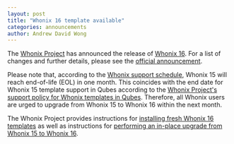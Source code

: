 ```yaml
---
layout: post
title: "Whonix 16 template available"
categories: announcements
author: Andrew David Wong
---
```


The [Whonix Project] has announced the release of [Whonix 16]. For a list of
changes and further details, please see the [official announcement][Whonix 16].

Please note that, according to the [Whonix support schedule], Whonix 15 will
reach end-of-life (EOL) in one month. This coincides with the end date for
Whonix 15 template support in Qubes according to the [Whonix Project's support
policy for Whonix templates in Qubes]. Therefore, all Whonix users are urged to
upgrade from Whonix 15 to Whonix 16 within the next month.

The Whonix Project provides instructions for [installing fresh Whonix 16
templates] as well as instructions for [performing an in-place upgrade from
Whonix 15 to Whonix 16].

[Whonix Project]: https://www.whonix.org/
[Whonix 16]: https://forums.whonix.org/t/12465
[Whonix support schedule]: https://www.whonix.org/wiki/About#Support_Schedule
[Whonix Project's support policy for Whonix templates in Qubes]: /doc/supported-releases/#note-on-whonix-support
[installing fresh Whonix 16 templates]: https://www.whonix.org/wiki/Qubes/Install
[performing an in-place upgrade from Whonix 15 to Whonix 16]: https://www.whonix.org/wiki/Release_Upgrade_Whonix_15_to_Whonix_16

